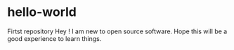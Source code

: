 # hello-world
Firtst repository
Hey ! I am new to open source software. Hope this will be a good experience to learn things. 
